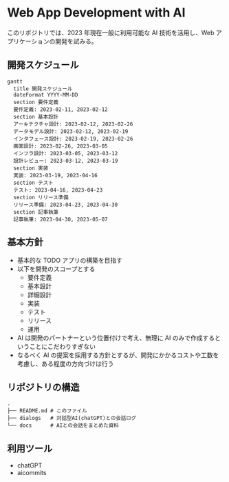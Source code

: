 # Web App Development with AI

このリポジトリでは、2023 年現在一般に利用可能な AI 技術を活用し、Web アプリケーションの開発を試みる。

## 開発スケジュール

```mermaid
gantt
  title 開発スケジュール
  dateFormat YYYY-MM-DD
  section 要件定義
  要件定義: 2023-02-11, 2023-02-12
  section 基本設計
  アーキテクチャ設計: 2023-02-12, 2023-02-26
  データモデル設計: 2023-02-12, 2023-02-19
  インタフェース設計: 2023-02-19, 2023-02-26
  画面設計: 2023-02-26, 2023-03-05
  インフラ設計: 2023-03-05, 2023-03-12
  設計レビュー: 2023-03-12, 2023-03-19
  section 実装
  実装: 2023-03-19, 2023-04-16
  section テスト
  テスト: 2023-04-16, 2023-04-23
  section リリース準備
  リリース準備: 2023-04-23, 2023-04-30
  section 記事執筆
  記事執筆: 2023-04-30, 2023-05-07
```

## 基本方針

- 基本的な TODO アプリの構築を目指す
- 以下を開発のスコープとする
  - 要件定義
  - 基本設計
  - 詳細設計
  - 実装
  - テスト
  - リリース
  - 運用
- AI は開発のパートナーという位置付けで考え、無理に AI のみで作成するということにこだわりすぎない
- なるべく AI の提案を採用する方針とするが、開発にかかるコストや工数を考慮し、ある程度の方向づけは行う

## リポジトリの構造

```
.
├── README.md # このファイル
├── dialogs   # 対話型AI(chatGPT)との会話ログ
└── docs      # AIとの会話をまとめた資料
```

## 利用ツール

- chatGPT
- aicommits

